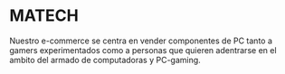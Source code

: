 # MATECH
Nuestro e-commerce se centra en vender componentes de PC tanto a gamers experimentados como a personas que quieren adentrarse en el ambito del armado de computadoras y PC-gaming.
